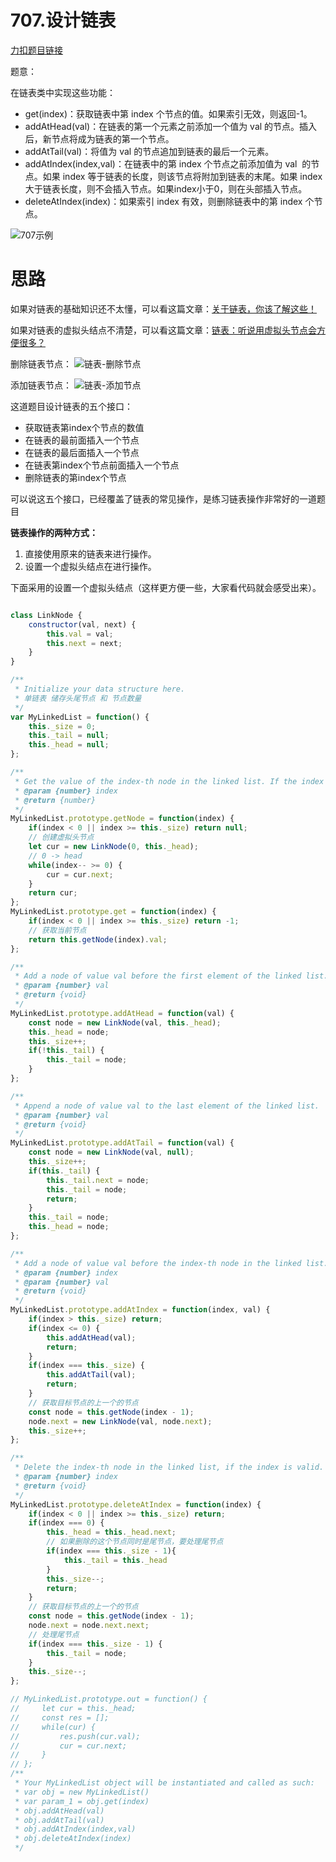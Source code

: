 # 707.设计链表

[力扣题目链接](https://leetcode-cn.com/problems/design-linked-list/)

题意：

在链表类中实现这些功能：

* get(index)：获取链表中第 index 个节点的值。如果索引无效，则返回-1。
* addAtHead(val)：在链表的第一个元素之前添加一个值为 val 的节点。插入后，新节点将成为链表的第一个节点。
* addAtTail(val)：将值为 val 的节点追加到链表的最后一个元素。
* addAtIndex(index,val)：在链表中的第 index 个节点之前添加值为 val  的节点。如果 index 等于链表的长度，则该节点将附加到链表的末尾。如果 index 大于链表长度，则不会插入节点。如果index小于0，则在头部插入节点。
* deleteAtIndex(index)：如果索引 index 有效，则删除链表中的第 index 个节点。


![707示例](https://img-blog.csdnimg.cn/20200814200558953.png)

# 思路

如果对链表的基础知识还不太懂，可以看这篇文章：[关于链表，你该了解这些！](https://programmercarl.com/链表理论基础.html)

如果对链表的虚拟头结点不清楚，可以看这篇文章：[链表：听说用虚拟头节点会方便很多？](https://programmercarl.com/0203.移除链表元素.html)

删除链表节点：
![链表-删除节点](https://img-blog.csdnimg.cn/20200806195114541.png)

添加链表节点：
![链表-添加节点](https://img-blog.csdnimg.cn/20200806195134331.png)

这道题目设计链表的五个接口：
* 获取链表第index个节点的数值
* 在链表的最前面插入一个节点
* 在链表的最后面插入一个节点
* 在链表第index个节点前面插入一个节点
* 删除链表的第index个节点

可以说这五个接口，已经覆盖了链表的常见操作，是练习链表操作非常好的一道题目

**链表操作的两种方式：**

1. 直接使用原来的链表来进行操作。
2. 设置一个虚拟头结点在进行操作。

下面采用的设置一个虚拟头结点（这样更方便一些，大家看代码就会感受出来）。

```js

class LinkNode {
    constructor(val, next) {
        this.val = val;
        this.next = next;
    }
}

/**
 * Initialize your data structure here.
 * 单链表 储存头尾节点 和 节点数量
 */
var MyLinkedList = function() {
    this._size = 0;
    this._tail = null;
    this._head = null;
};

/**
 * Get the value of the index-th node in the linked list. If the index is invalid, return -1. 
 * @param {number} index
 * @return {number}
 */
MyLinkedList.prototype.getNode = function(index) {
    if(index < 0 || index >= this._size) return null;
    // 创建虚拟头节点
    let cur = new LinkNode(0, this._head);
    // 0 -> head
    while(index-- >= 0) {
        cur = cur.next;
    }
    return cur;
};
MyLinkedList.prototype.get = function(index) {
    if(index < 0 || index >= this._size) return -1;
    // 获取当前节点
    return this.getNode(index).val;
};

/**
 * Add a node of value val before the first element of the linked list. After the insertion, the new node will be the first node of the linked list. 
 * @param {number} val
 * @return {void}
 */
MyLinkedList.prototype.addAtHead = function(val) {
    const node = new LinkNode(val, this._head);
    this._head = node;
    this._size++;
    if(!this._tail) {
        this._tail = node;
    }
};

/**
 * Append a node of value val to the last element of the linked list. 
 * @param {number} val
 * @return {void}
 */
MyLinkedList.prototype.addAtTail = function(val) {
    const node = new LinkNode(val, null);
    this._size++;
    if(this._tail) {
        this._tail.next = node;
        this._tail = node;
        return;
    }
    this._tail = node;
    this._head = node;
};

/**
 * Add a node of value val before the index-th node in the linked list. If index equals to the length of linked list, the node will be appended to the end of linked list. If index is greater than the length, the node will not be inserted. 
 * @param {number} index 
 * @param {number} val
 * @return {void}
 */
MyLinkedList.prototype.addAtIndex = function(index, val) {
    if(index > this._size) return;
    if(index <= 0) {
        this.addAtHead(val);
        return;
    }
    if(index === this._size) {
        this.addAtTail(val);
        return;
    }
    // 获取目标节点的上一个的节点
    const node = this.getNode(index - 1);
    node.next = new LinkNode(val, node.next);
    this._size++;
};

/**
 * Delete the index-th node in the linked list, if the index is valid. 
 * @param {number} index
 * @return {void}
 */
MyLinkedList.prototype.deleteAtIndex = function(index) {
    if(index < 0 || index >= this._size) return;
    if(index === 0) {
        this._head = this._head.next;
        // 如果删除的这个节点同时是尾节点，要处理尾节点
        if(index === this._size - 1){
            this._tail = this._head
        }
        this._size--;
        return;
    }
    // 获取目标节点的上一个的节点
    const node = this.getNode(index - 1);    
    node.next = node.next.next;
    // 处理尾节点
    if(index === this._size - 1) {
        this._tail = node;
    }
    this._size--;
};

// MyLinkedList.prototype.out = function() {
//     let cur = this._head;
//     const res = [];
//     while(cur) {
//         res.push(cur.val);
//         cur = cur.next;
//     }
// };
/**
 * Your MyLinkedList object will be instantiated and called as such:
 * var obj = new MyLinkedList()
 * var param_1 = obj.get(index)
 * obj.addAtHead(val)
 * obj.addAtTail(val)
 * obj.addAtIndex(index,val)
 * obj.deleteAtIndex(index)
 */
```
